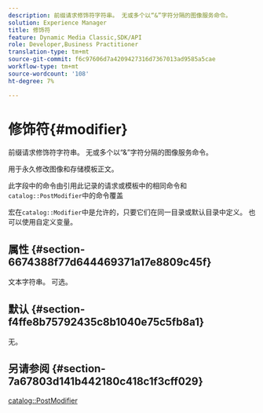 ```yaml
---
description: 前缀请求修饰符字符串。 无或多个以“&”字符分隔的图像服务命令。
solution: Experience Manager
title: 修饰符
feature: Dynamic Media Classic,SDK/API
role: Developer,Business Practitioner
translation-type: tm+mt
source-git-commit: f6c97606d7a4209427316d7367013ad9585a5cae
workflow-type: tm+mt
source-wordcount: '108'
ht-degree: 7%

---
```



# 修饰符{#modifier}

前缀请求修饰符字符串。 无或多个以“&amp;”字符分隔的图像服务命令。

用于永久修改图像和存储模板正文。

此字段中的命令由引用此记录的请求或模板中的相同命令和`catalog::PostModifier`中的命令覆盖

宏在`catalog::Modifier`中是允许的，只要它们在同一目录或默认目录中定义。 也可以使用自定义变量。

## 属性 {#section-6674388f77d644469371a17e8809c45f}

文本字符串。 可选。

## 默认 {#section-f4ffe8b75792435c8b1040e75c5fb8a1}

无。

## 另请参阅 {#section-7a67803d141b442180c418c1f3cff029}

[catalog::PostModifier](../../../../../../is-api/image-catalog/image-serving-api-ref/c-image-catalog-reference/c-image-svg-data-reference/c-image-data-reference/r-postmodifier-cat.md#reference-4bc3738a812b4e7c8a180e27bfbd770b)
